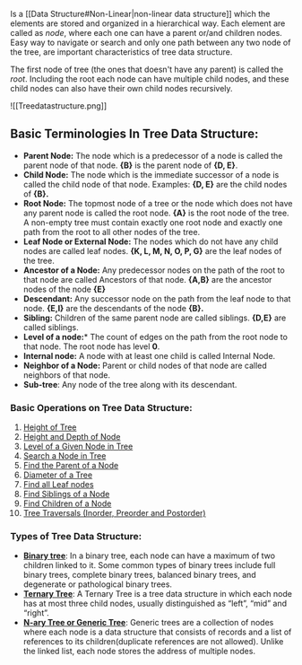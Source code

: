 Is a [[Data Structure#Non-Linear|non-linear data structure]] which the elements are stored and organized in a hierarchical way. Each element are called as *node*, where each one can have a parent or/and children nodes. Easy way to navigate or search and only one path between any two node of the tree, are important characteristics of tree data structure.

The first node of tree (the ones that doesn't have any parent) is called the *root*. Including the root each node can have multiple child nodes, and these child nodes can also have their own child nodes recursively.

![[Treedatastructure.png]]
## Basic Terminologies In Tree Data Structure:
- **Parent Node:** The node which is a predecessor of a node is called the parent node of that node. ****{B}**** is the parent node of ****{D, E}****.
- **Child Node:** The node which is the immediate successor of a node is called the child node of that node. Examples: ****{D, E}**** are the child nodes of ****{B}.****
- **Root Node:** The topmost node of a tree or the node which does not have any parent node is called the root node. ****{A}**** is the root node of the tree. A non-empty tree must contain exactly one root node and exactly one path from the root to all other nodes of the tree.
- **Leaf Node or External Node:** The nodes which do not have any child nodes are called leaf nodes. ****{K, L, M, N, O, P, G}**** are the leaf nodes of the tree.
- **Ancestor of a Node:** Any predecessor nodes on the path of the root to that node are called Ancestors of that node. ****{A,B}**** are the ancestor nodes of the node ****{E}****
- **Descendant:** Any successor node on the path from the leaf node to that node. ****{E,I}**** are the descendants of the node ****{B}.****
- **Sibling:** Children of the same parent node are called siblings. ****{D,E}**** are called siblings.
- **Level of a node:*** The count of edges on the path from the root node to that node. The root node has level ****0****.
- **Internal node:** A node with at least one child is called Internal Node.
- **Neighbor of a Node:** Parent or child nodes of that node are called neighbors of that node.
- **Sub-tree**: Any node of the tree along with its descendant.
### Basic Operations on Tree Data Structure:
1. [Height of Tree](https://www.geeksforgeeks.org/depth-n-ary-tree/)
2. [Height and Depth of Node](https://www.geeksforgeeks.org/height-and-depth-of-a-node-in-a-binary-tree/)
3. [Level of a Given Node in Tree](https://www.geeksforgeeks.org/get-level-of-a-node-in-a-binary-tree/)
4. [Search a Node in Tree](https://www.geeksforgeeks.org/search-a-node-in-binary-tree/)
5. [Find the Parent of a Node](https://www.geeksforgeeks.org/find-the-parent-of-a-node-in-the-given-binary-tree/)
6. [Diameter of a Tree](https://www.geeksforgeeks.org/diameter-n-ary-tree/)
7. [Find all Leaf nodes](https://www.geeksforgeeks.org/print-leaf-nodes-left-right-binary-tree/)
8. [Find Siblings of a Node](https://www.geeksforgeeks.org/print-siblings-of-given-node-in-an-n-ary-tree/)
9. [Find Children of a Node](https://www.geeksforgeeks.org/number-children-given-node-n-ary-tree/)
10. [Tree Traversals (Inorder, Preorder and Postorder)](https://www.geeksforgeeks.org/tree-traversals-inorder-preorder-and-postorder/)
### Types of Tree Data Structure:
- [**Binary tree**](https://www.geeksforgeeks.org/types-of-trees-in-data-structures/): In a binary tree, each node can have a maximum of two children linked to it. Some common types of binary trees include full binary trees, complete binary trees, balanced binary trees, and degenerate or pathological binary trees.
- [**Ternary Tree**](https://www.geeksforgeeks.org/ternary-tree/): A Ternary Tree is a tree data structure in which each node has at most three child nodes, usually distinguished as “left”, “mid” and “right”.
- [**N-ary Tree or Generic Tree**](https://www.geeksforgeeks.org/generic-treesn-array-trees/): Generic trees are a collection of nodes where each node is a data structure that consists of records and a list of references to its children(duplicate references are not allowed). Unlike the linked list, each node stores the address of multiple nodes.


